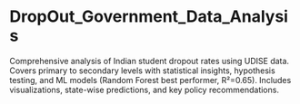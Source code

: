 # DropOut_Government_Data_Analysis
Comprehensive analysis of Indian student dropout rates using UDISE data. Covers primary to secondary levels with statistical insights, hypothesis testing, and ML models (Random Forest best performer, R²=0.65). Includes visualizations, state-wise predictions, and key policy recommendations.
